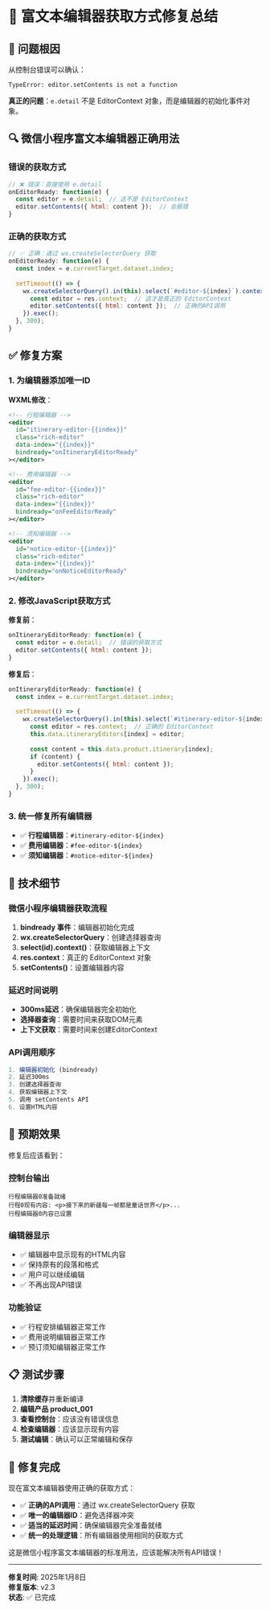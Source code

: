 # 🔧 富文本编辑器获取方式修复总结

## 🐛 问题根因

从控制台错误可以确认：
```
TypeError: editor.setContents is not a function
```

**真正的问题**：`e.detail` 不是 EditorContext 对象，而是编辑器的初始化事件对象。

## 🔍 微信小程序富文本编辑器正确用法

### 错误的获取方式
```javascript
// ❌ 错误：直接使用 e.detail
onEditorReady: function(e) {
  const editor = e.detail;  // 这不是 EditorContext
  editor.setContents({ html: content });  // 会报错
}
```

### 正确的获取方式
```javascript
// ✅ 正确：通过 wx.createSelectorQuery 获取
onEditorReady: function(e) {
  const index = e.currentTarget.dataset.index;
  
  setTimeout(() => {
    wx.createSelectorQuery().in(this).select(`#editor-${index}`).context((res) => {
      const editor = res.context;  // 这才是真正的 EditorContext
      editor.setContents({ html: content });  // 正确的API调用
    }).exec();
  }, 300);
}
```

## ✅ 修复方案

### 1. 为编辑器添加唯一ID
**WXML修改**：
```xml
<!-- 行程编辑器 -->
<editor 
  id="itinerary-editor-{{index}}"
  class="rich-editor"
  data-index="{{index}}"
  bindready="onItineraryEditorReady"
></editor>

<!-- 费用编辑器 -->
<editor 
  id="fee-editor-{{index}}"
  class="rich-editor"
  data-index="{{index}}"
  bindready="onFeeEditorReady"
></editor>

<!-- 须知编辑器 -->
<editor 
  id="notice-editor-{{index}}"
  class="rich-editor"
  data-index="{{index}}"
  bindready="onNoticeEditorReady"
></editor>
```

### 2. 修改JavaScript获取方式
**修复前**：
```javascript
onItineraryEditorReady: function(e) {
  const editor = e.detail;  // 错误的获取方式
  editor.setContents({ html: content });
}
```

**修复后**：
```javascript
onItineraryEditorReady: function(e) {
  const index = e.currentTarget.dataset.index;
  
  setTimeout(() => {
    wx.createSelectorQuery().in(this).select(`#itinerary-editor-${index}`).context((res) => {
      const editor = res.context;  // 正确的 EditorContext
      this.data.itineraryEditors[index] = editor;
      
      const content = this.data.product.itinerary[index];
      if (content) {
        editor.setContents({ html: content });
      }
    }).exec();
  }, 300);
}
```

### 3. 统一修复所有编辑器
- ✅ **行程编辑器**：`#itinerary-editor-${index}`
- ✅ **费用编辑器**：`#fee-editor-${index}`
- ✅ **须知编辑器**：`#notice-editor-${index}`

## 🔧 技术细节

### 微信小程序编辑器获取流程
1. **bindready 事件**：编辑器初始化完成
2. **wx.createSelectorQuery**：创建选择器查询
3. **select(id).context()**：获取编辑器上下文
4. **res.context**：真正的 EditorContext 对象
5. **setContents()**：设置编辑器内容

### 延迟时间说明
- **300ms延迟**：确保编辑器完全初始化
- **选择器查询**：需要时间来获取DOM元素
- **上下文获取**：需要时间来创建EditorContext

### API调用顺序
```javascript
1. 编辑器初始化 (bindready)
2. 延迟300ms
3. 创建选择器查询
4. 获取编辑器上下文
5. 调用 setContents API
6. 设置HTML内容
```

## 🚀 预期效果

修复后应该看到：

### 控制台输出
```
行程编辑器0准备就绪
行程0现有内容: <p>接下来的新疆每一帧都是童话世界</p>...
行程编辑器0内容已设置
```

### 编辑器显示
- ✅ 编辑器中显示现有的HTML内容
- ✅ 保持原有的段落和格式
- ✅ 用户可以继续编辑
- ✅ 不再出现API错误

### 功能验证
- ✅ 行程安排编辑器正常工作
- ✅ 费用说明编辑器正常工作
- ✅ 预订须知编辑器正常工作

## 📋 测试步骤

1. **清除缓存**并重新编译
2. **编辑产品 product_001**
3. **查看控制台**：应该没有错误信息
4. **检查编辑器**：应该显示现有内容
5. **测试编辑**：确认可以正常编辑和保存

## 🎯 修复完成

现在富文本编辑器使用正确的获取方式：
- ✅ **正确的API调用**：通过 wx.createSelectorQuery 获取
- ✅ **唯一的编辑器ID**：避免选择器冲突
- ✅ **适当的延迟时间**：确保编辑器完全准备就绪
- ✅ **统一的处理逻辑**：所有编辑器使用相同的获取方式

这是微信小程序富文本编辑器的标准用法，应该能解决所有API错误！

---

**修复时间**: 2025年1月8日  
**修复版本**: v2.3  
**状态**: ✅ 已完成
